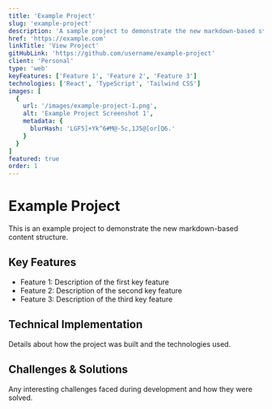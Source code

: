 ```yaml
---
title: 'Example Project'
slug: 'example-project'
description: 'A sample project to demonstrate the new markdown-based structure'
href: 'https://example.com'
linkTitle: 'View Project'
gitHubLink: 'https://github.com/username/example-project'
client: 'Personal'
type: 'web'
keyFeatures: ['Feature 1', 'Feature 2', 'Feature 3']
technologies: ['React', 'TypeScript', 'Tailwind CSS']
images: [
  {
    url: '/images/example-project-1.png',
    alt: 'Example Project Screenshot 1',
    metadata: {
      blurHash: 'LGF5]+Yk^6#M@-5c,1J5@[or[Q6.'
    }
  }
]
featured: true
order: 1
---
```


# Example Project

This is an example project to demonstrate the new markdown-based content structure.

## Key Features

- Feature 1: Description of the first key feature
- Feature 2: Description of the second key feature
- Feature 3: Description of the third key feature

## Technical Implementation

Details about how the project was built and the technologies used.

## Challenges & Solutions

Any interesting challenges faced during development and how they were solved.
